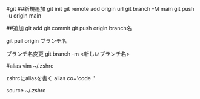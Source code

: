 #git
##新規追加
git init
git remote add origin url
git branch -M main 
git push -u origin main

##追加
git add
git commit
git push origin branch名

git pull origin ブランチ名

ブランチ名変更
git branch -m <新しいブランチ名>



#alias
vim ~/.zshrc

zshrcにaliasを書く
alias co='code .'

source ~/.zshrc